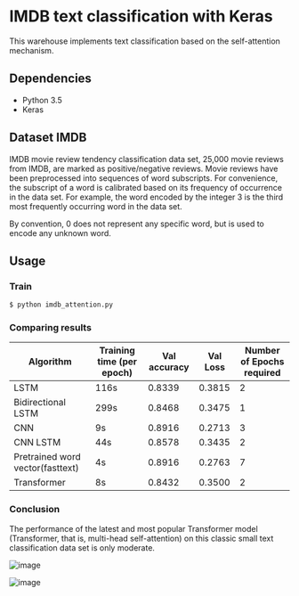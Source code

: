 # IMDB text classification with Keras

This warehouse implements text classification based on the self-attention mechanism.

## Dependencies

- Python 3.5
- Keras 

## Dataset IMDB

IMDB movie review tendency classification data set, 25,000 movie reviews from IMDB, are marked as positive/negative reviews. Movie reviews have been preprocessed into sequences of word subscripts. For convenience, the subscript of a word is calibrated based on its frequency of occurrence in the data set. For example, the word encoded by the integer 3 is the third most frequently occurring word in the data set.

By convention, 0 does not represent any specific word, but is used to encode any unknown word.

## Usage

### Train
```bash
$ python imdb_attention.py
```

### Comparing results

|Algorithm|Training time (per epoch)|Val accuracy|Val Loss|Number of Epochs required|
|---|---|---|---|---|
|LSTM|116s|0.8339|0.3815|2|
|Bidirectional LSTM|299s|0.8468|0.3475|1|
|CNN|9s|0.8916|0.2713|3|
|CNN LSTM|44s|0.8578|0.3435|2|
|Pretrained word vector(fasttext)|4s|0.8916|0.2763|7|
|Transformer|8s|0.8432|0.3500|2|

### Conclusion

The performance of the latest and most popular Transformer model (Transformer, that is, multi-head self-attention) on this classic small text classification data set is only moderate.

![image](https://github.com/foamliu/Self-Attention-Keras/raw/master/images/XunlianShijian.PNG)

![image](https://github.com/foamliu/Self-Attention-Keras/raw/master/images/Zhunquelv.PNG)




